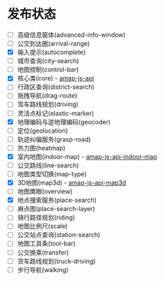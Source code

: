 # 发布状态

- [ ] 高级信息窗体(advanced-info-window)
- [ ] 公交到达圈(arrival-range)
- [x] 输入提示(autocomplete)
- [ ] 城市查询(city-search)
- [ ] 地图控制(control-bar)
- [x] 核心类(core) - [amap-js-api](https://www.npmjs.com/package/@types/amap-js-api)
- [ ] 行政区查询(district-search)
- [ ] 拖拽导航(drag-route)
- [ ] 驾车路线规划(driving)
- [ ] 灵活点标记(elastic-marker)
- [x] 地理编码与逆地理编码(geocoder)
- [ ] 定位(geolocation)
- [ ] 轨迹纠偏服务(grasp-road)
- [ ] 热力图(heatmap)
- [x] 室内地图(indoor-map) - [amap-js-api-indoor-map](https://www.npmjs.com/package/@types/amap-js-api-indoor-map)
- [ ] 公交路线(line-search)
- [ ] 地图类型切换(map-type)
- [x] 3D地图(map3d) - [amap-js-api-map3d](https://www.npmjs.com/package/@types/amap-js-api-map3d)
- [ ] 地图鹰眼(overview)
- [x] 地点搜索服务(place-search)
- [ ] 麻点图(place-search-layer)
- [ ] 骑行路径规划(riding)
- [ ] 地图比例尺(scale)
- [ ] 公交站点查询(station-search)
- [ ] 地图工具条(tool-bar)
- [ ] 公交换乘(transfer)
- [ ] 货车路线规划(truck-driving)
- [ ] 步行导航(walking)
